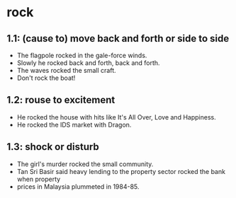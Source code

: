 # rock
## 1.1: (cause to) move back and forth or side to side

  *  The flagpole rocked in the gale-force winds.
  *  Slowly he rocked back and forth, back and forth.
  *  The waves rocked the small craft.
  *  Don't rock the boat!

## 1.2: rouse to excitement

  *  He rocked the house with hits like It's All Over, Love and Happiness.
  *  He rocked the IDS market with Dragon.

## 1.3: shock or disturb

  *  The girl's murder rocked the small community.
  *  Tan Sri Basir said heavy lending to the property sector rocked the bank when property
  *  prices in Malaysia plummeted in 1984-85.
